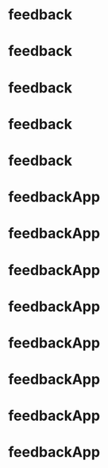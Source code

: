 # feedback
# feedback
# feedback
# feedback
# feedback
# feedbackApp
# feedbackApp
# feedbackApp
# feedbackApp
# feedbackApp
# feedbackApp
# feedbackApp
# feedbackApp
